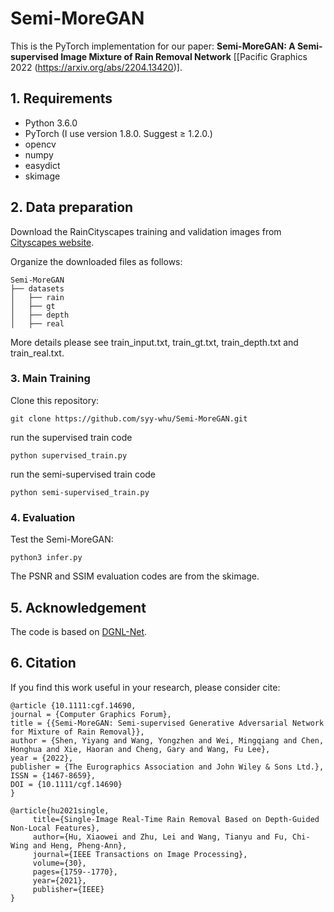 # Semi-MoreGAN

This is the PyTorch implementation for our paper: **Semi-MoreGAN: A Semi-supervised Image Mixture of Rain Removal Network** \[[Pacific Graphics 2022 (https://arxiv.org/abs/2204.13420)\].

## 1. Requirements

- Python 3.6.0
- PyTorch (I use version 1.8.0. Suggest ≥ 1.2.0.)
- opencv
- numpy
- easydict
- skimage

## 2. Data preparation
Download the RainCityscapes training and validation images from [Cityscapes website](https://www.cityscapes-dataset.com/downloads/).

Organize the downloaded files as follows:
```
Semi-MoreGAN
├── datasets
│   ├── rain
│   ├── gt
│   ├── depth
│   ├── real
```
More details please see train_input.txt, train_gt.txt, train_depth.txt and train_real.txt.
### 3. Main Training
Clone this repository:          
   ```shell
   git clone https://github.com/syy-whu/Semi-MoreGAN.git
   ```
run the supervised train code
```
python supervised_train.py
```
run the semi-supervised train code
```
python semi-supervised_train.py
```
### 4. Evaluation
Test the Semi-MoreGAN:
   ```shell
   python3 infer.py    
   ```
The PSNR and SSIM evaluation codes are from the skimage.
## 5. Acknowledgement
The code is based on [DGNL-Net](https://github.com/xw-hu/DGNL-Net). 
## 6. Citation
If you find this work useful in your research, please consider cite:

```
@article {10.1111:cgf.14690,
journal = {Computer Graphics Forum},
title = {{Semi-MoreGAN: Semi-supervised Generative Adversarial Network for Mixture of Rain Removal}},
author = {Shen, Yiyang and Wang, Yongzhen and Wei, Mingqiang and Chen, Honghua and Xie, Haoran and Cheng, Gary and Wang, Fu Lee},
year = {2022},
publisher = {The Eurographics Association and John Wiley & Sons Ltd.},
ISSN = {1467-8659},
DOI = {10.1111/cgf.14690}
}

@article{hu2021single,
     title={Single-Image Real-Time Rain Removal Based on Depth-Guided Non-Local Features},
     author={Hu, Xiaowei and Zhu, Lei and Wang, Tianyu and Fu, Chi-Wing and Heng, Pheng-Ann},
     journal={IEEE Transactions on Image Processing},
     volume={30},
     pages={1759--1770},
     year={2021},
     publisher={IEEE}
}
```
